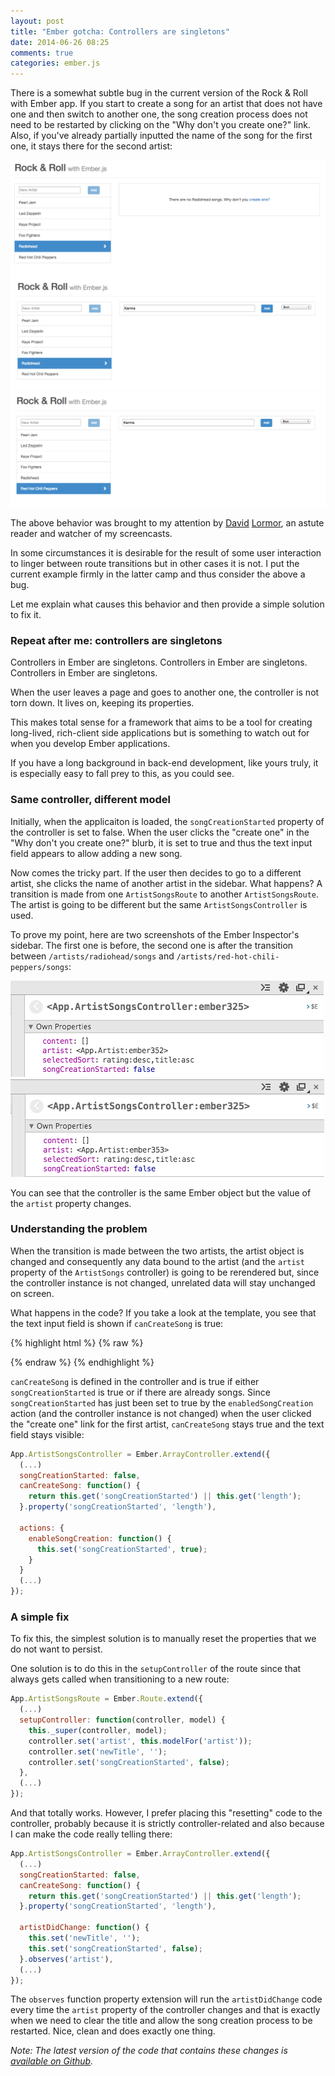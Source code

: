 ```yaml
---
layout: post
title: "Ember gotcha: Controllers are singletons"
date: 2014-06-26 08:25
comments: true
categories: ember.js
---
```


There is a somewhat subtle bug in the current version of the Rock & Roll with
Ember app. If you start to create a song for an artist that does not have one
and then switch to another one, the song creation process does not need to be
restarted by clicking on the "Why don't you create one?" link. Also, if you've
already partially inputted the name of the song for the first one, it stays
there for the second artist:

![Start creating a song for Radiohead](/images/posts/singleton-controllers/start-song-creation-for-radiohead.png)
![Input Karma for Radiohead](/images/posts/singleton-controllers/new-song-for-radiohead.png)
![Observe song title stays for Red Hot Chili Peppers](/images/posts/singleton-controllers/new-song-for-rhcp.png)

The above behavior was brought to my attention by [David][david-lormor-twitter]
[Lormor][david-lormor-blog], an astute reader and watcher of my screencasts.

In some circumstances it is desirable for the result of some user interaction to
linger between route transitions but in other cases it is not. I put the
current example firmly in the latter camp and thus consider the above a bug.

Let me explain what causes this behavior and then provide a simple solution to fix it.

### Repeat after me: controllers are singletons

Controllers in Ember are singletons. Controllers in Ember are singletons.
Controllers in Ember are singletons.

When the user leaves a page and goes to another one, the controller is not
torn down. It lives on, keeping its properties.

This makes total sense for a framework that aims to be a tool for creating
long-lived, rich-client side applications but is something to watch out for
when you develop Ember applications.

If you have a long background in back-end development, like yours truly,
it is especially easy to fall prey to this, as you could see.

### Same controller, different model

Initially, when the applicaiton is loaded, the `songCreationStarted` property
of the controller is set to false. When the user clicks the "create one" in the
"Why don't you create one?" blurb, it is set to true and thus the text input
field appears to allow adding a new song.

Now comes the tricky part. If the user then decides to go to a different artist,
she clicks the name of another artist in the sidebar. What happens? A transition
is made from one `ArtistSongsRoute` to another `ArtistSongsRoute`. The artist
is going to be different but the same `ArtistSongsController` is used.

To prove my point, here are two screenshots of the Ember Inspector's sidebar.
The first one is before, the second one is after the transition between
`/artists/radiohead/songs` and `/artists/red-hot-chili-peppers/songs`:

![Ember Inspector - Radiohead songs](/images/posts/singleton-controllers/ember-inspector-radiohead-songs.png)
![Ember Inspector - RHCP songs](/images/posts/singleton-controllers/ember-inspector-rhcp-songs.png)

You can see that the controller is the same Ember object but the value of the `artist` property changes.

### Understanding the problem

When the transition is made between the two artists, the artist object is
changed and consequently any data bound to the artist (and the `artist` property
of the `ArtistSongs` controller) is going to be rerendered but, since the
controller instance is not changed, unrelated data will stay unchanged on
screen.

What happens in the code? If you take a look at the template, you see that the
text input field is shown if `canCreateSong` is true:

{% highlight html %}
{% raw %}
<script type="text/x-handlebars" data-template-name="artist/songs">
  {{#if canCreateSong}}
    <div class="list-group-item">
      {{input type="text" class="new-artist" placeholder=newSongPlaceholder value=newTitle insert-newline="createSong" }}
      <button class="btn btn-primary btn-sm new-song-button" {{action "createSong"}}>Add</button>
      (...)
    </div>
  {{/if}}
</script>
{% endraw %}
{% endhighlight %}

`canCreateSong` is defined in the controller and is true if either
`songCreationStarted` is true or if there are already songs. Since
`songCreationStarted` has just been set to true by the `enabledSongCreation`
action (and the controller instance is not changed) when the user clicked the
"create one" link for the first artist, `canCreateSong` stays true and the
text field stays visible:

```js
App.ArtistSongsController = Ember.ArrayController.extend({
  (...)
  songCreationStarted: false,
  canCreateSong: function() {
    return this.get('songCreationStarted') || this.get('length');
  }.property('songCreationStarted', 'length'),

  actions: {
    enableSongCreation: function() {
      this.set('songCreationStarted', true);
    }
  }
  (...)
});
```

### A simple fix

To fix this, the simplest solution is to manually reset the properties that we
do not want to persist.

One solution is to do this in the `setupController` of the route since that
always gets called when transitioning to a new route:

```js
App.ArtistSongsRoute = Ember.Route.extend({
  (...)
  setupController: function(controller, model) {
    this._super(controller, model);
    controller.set('artist', this.modelFor('artist'));
    controller.set('newTitle', '');
    controller.set('songCreationStarted', false);
  },
  (...)
});
```

And that totally works. However, I prefer placing this "resetting" code to the
controller, probably because it is strictly controller-related and also because
I can make the code really telling there:

```js
App.ArtistSongsController = Ember.ArrayController.extend({
  (...)
  songCreationStarted: false,
  canCreateSong: function() {
    return this.get('songCreationStarted') || this.get('length');
  }.property('songCreationStarted', 'length'),

  artistDidChange: function() {
    this.set('newTitle', '');
    this.set('songCreationStarted', false);
  }.observes('artist'),
  (...)
});
```

The `observes` function property extension will run the `artistDidChange` code
every time the `artist` property of the controller changes and that is exactly
when we need to clear the title and allow the song creation process to be
restarted. Nice, clean and does exactly one thing.

*Note: The latest version of the code that contains these changes is [available on Github][fix-start-song-creation-bug].*

[david-lormor-blog]: http://davidlormor.com
[david-lormor-twitter]: https://twitter.com/davidlormor
[fix-start-song-creation-bug]: https://github.com/balinterdi/rock-and-roll/releases/tag/fix-start-song-creation-bug
